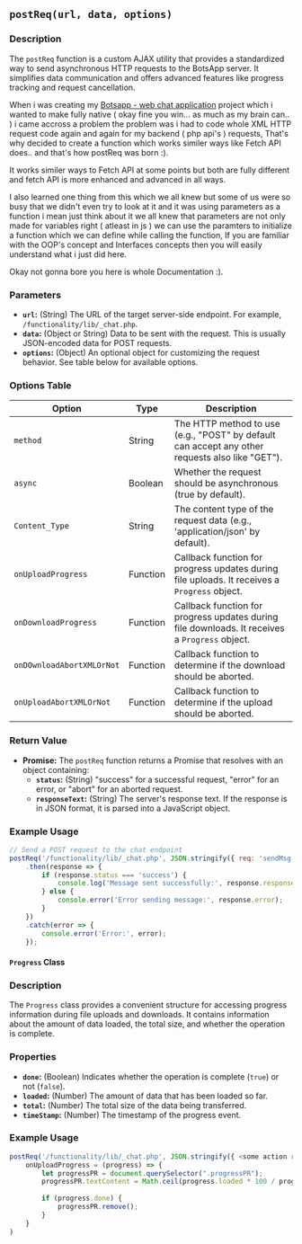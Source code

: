 
## `postReq(url, data, options)`

### Description

The `postReq` function is a custom AJAX utility that provides a standardized way to send asynchronous HTTP requests to the BotsApp server. It simplifies data communication and offers advanced features like progress tracking and request cancellation.

When i was creating my [Botsapp - web chat application](https://github.com/darshitlimbad/botsapp/) project which i wanted to make fully native ( okay fine you win... as much as my brain can.. ) i came accross a problem the problem was i had to code whole XML HTTP request code again and again for my backend ( php api's ) requests, That's why decided to create a function which works similer ways like Fetch API does.. and that's how postReq was born :).

It works similer ways to Fetch API at some points but both are fully different and fetch API is more enhanced and advanced in all ways. 

I also learned one thing from this which we all knew but some of us were so busy that we didn't even try to look at it and it was using parameters as a function i mean just think about it we all knew that parameters are not only made for variables right ( atleast in js ) we can use the paramters to initialize a function which we can define while calling the function, If you are familiar with the OOP's concept and Interfaces concepts then you will easily understand what i just did here.

Okay not gonna bore you here is whole Documentation :).

### Parameters

- **`url`:** (String) The URL of the target server-side endpoint. For example, `/functionality/lib/_chat.php`.
- **`data`:** (Object or String) Data to be sent with the request. This is usually JSON-encoded data for POST requests.
- **`options`:** (Object)  An optional object for customizing the request behavior. See table below for available options.

### Options Table

| Option                 | Type        | Description                                                                                        |
|--------------------------|--------------|-----------------------------------------------------------------------------------------------------|
| `method`               | String      | The HTTP method to use (e.g., "POST" by default can accept any other requests also like "GET").          |
| `async`                | Boolean     | Whether the request should be asynchronous (true by default).                                            |
| `Content_Type`          | String      | The content type of the request data (e.g., 'application/json' by default).                              |
| `onUploadProgress`     | Function    | Callback function for progress updates during file uploads. It receives a `Progress` object.        |
| `onDownloadProgress`    | Function    | Callback function for progress updates during file downloads. It receives a `Progress` object.       |
| `onDOwnloadAbortXMLOrNot` | Function    | Callback function to determine if the download should be aborted.                                   |
| `onUploadAbortXMLOrNot`               | Function    | Callback function to determine if the upload should be aborted.                                   |


### Return Value

- **Promise:**  The `postReq` function returns a Promise that resolves with an object containing:
    - **`status`:** (String) "success" for a successful request, "error" for an error, or "abort" for an aborted request.
    - **`responseText`:** (String)  The server's response text. If the response is in JSON format, it is parsed into a JavaScript object.

### Example Usage

```javascript
// Send a POST request to the chat endpoint
postReq('/functionality/lib/_chat.php', JSON.stringify({ req: 'sendMsg', msg: 'Hello!' }))
    .then(response => {
        if (response.status === 'success') {
            console.log('Message sent successfully:', response.responseText);
        } else {
            console.error('Error sending message:', response.error);
        }
    })
    .catch(error => {
        console.error('Error:', error);
    });
```

#### `Progress` Class

### Description

The `Progress` class provides a convenient structure for accessing progress information during file uploads and downloads. It contains information about the amount of data loaded, the total size, and whether the operation is complete.

### Properties

- **`done`:** (Boolean)  Indicates whether the operation is complete (`true`) or not (`false`).
- **`loaded`:** (Number) The amount of data that has been loaded so far.
- **`total`:** (Number) The total size of the data being transferred.
- **`timeStamp`:** (Number) The timestamp of the progress event.

### Example Usage

```javascript
postReq('/functionality/lib/_chat.php', JSON.stringify({ <some action related to file> }) ,
    onUploadProgress = (progress) => {
        let progressPR = document.querySelector(".progressPR");
        progressPR.textContent = Math.ceil(progress.loaded * 100 / progress.total) + "%";
        
        if (progress.done) {
            progressPR.remove();
        }
    }
)
```